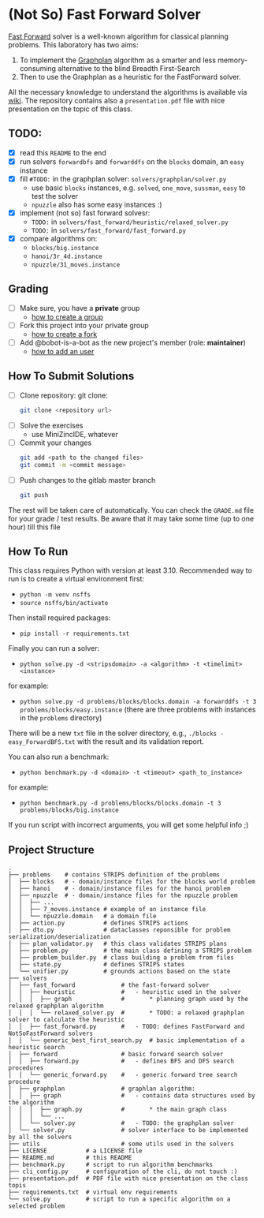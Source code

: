 # (Not So) Fast Forward Solver

[Fast Forward](https://planning.wiki/ref/planners/ff) solver is a well-known algorithm for classical planning problems. 
This laboratory has two aims:

1. To implement the [Graphplan](https://home.ttic.edu/~avrim/graphplan.html) algorithm as a smarter and less memory-consuming alternative to the blind Breadth First-Search
2. Then to use the Graphplan as a heuristic for the FastForward solver.

All the necessary knowledge to understand the algorithms is available via [wiki](https://gitlab.com/agh-courses/24/miasi/wiki-02/-/wikis/home).
The repository contains also a `presentation.pdf` file with nice presentation on the topic of this class.

## TODO: 

- [x] read this `README` to the end
- [x] run solvers `forwardbfs` and `forwarddfs` on the `blocks` domain, an `easy` instance
- [x] fill `#TODO:` in the graphplan solver: `solvers/graphplan/solver.py`
  - use basic `blocks` instances, e.g. `solved`, `one_move`, `sussman`, `easy` to test the solver
  - `npuzzle` also has some easy instances :)
- [x] implement (not so) fast forward solvesr:
  - `TODO:` in `solvers/fast_forward/heuristic/relaxed_solver.py`
  - `TODO:` in `solvers/fast_forward/fast_forward.py`
- [x] compare algorithms on: 
  - `blocks/big.instance`
  - `hanoi/3r_4d.instance`
  - `npuzzle/31_moves.instance`

## Grading

* [ ] Make sure, you have a **private** group
  * [how to create a group](https://docs.gitlab.com/ee/user/group/#create-a-group)
* [ ] Fork this project into your private group
  * [how to create a fork](https://docs.gitlab.com/ee/user/project/repository/forking_workflow.html#creating-a-fork)
* [ ] Add @bobot-is-a-bot as the new project's member (role: **maintainer**)
  * [how to add an user](https://docs.gitlab.com/ee/user/project/members/index.html#add-a-user)

## How To Submit Solutions

* [ ] Clone repository: git clone:
    ```bash
    git clone <repository url>
    ```
* [ ] Solve the exercises
    * use MiniZincIDE, whatever
* [ ] Commit your changes
    ```bash
    git add <path to the changed files>
    git commit -m <commit message>
    ```
* [ ] Push changes to the gitlab master branch
    ```bash
    git push 
    ```

The rest will be taken care of automatically. You can check the `GRADE.md` file for your grade / test results. Be aware that it may take some time (up to one hour) till this file

## How To Run

This class requires Python with version at least 3.10.
Recommended way to run is to create a virtual environment first:
 
- `python -m venv nsffs`
- `source nsffs/bin/activate`

Then install required packages:
- `pip install -r requirements.txt`

Finally you can run a solver:

- `python solve.py -d <stripsdomain> -a <algorithm> -t <timelimit> <instance>`

for example:
- `python solve.py -d problems/blocks/blocks.domain -a forwarddfs -t 3 problems/blocks/easy.instance` (there are three problems with instances in the `problems` directory)

There will be a new `txt` file in the solver directory, e.g., `./blocks - easy_ForwardBFS.txt` with the result and its validation report.

You can also run a benchmark:
- `python benchmark.py -d <domain> -t <timeout> <path_to_instance>`

for example:

- `python benchmark.py -d problems/blocks/blocks.domain -t 3 problems/blocks/big.instance`

If you run script with incorrect arguments, you will get some helpful info ;)

## Project Structure

    .
    ├── problems    # contains STRIPS definition of the problems 
    │  ├── blocks   # - domain/instance files for the blocks world problem
    │  ├── hanoi    # - domain/instance files for the hanoi problem
    │  ├── npuzzle  # - domain/instance files for the npuzzle problem
    │  │  ├── ...
    │  │  ├── 7_moves.instance # example of an instance file
    │  │  └── npuzzle.domain   # a domain file
    │  ├── action.py           # defines STRIPS actions
    │  ├── dto.py              # dataclasses reponsible for problem serialization/deserialization
    │  ├── plan_validator.py   # this class validates STRIPS plans 
    │  ├── problem.py          # the main class defining a STRIPS problem
    │  ├── problem_builder.py  # class building a problem from files
    │  ├── state.py            # defines STRIPS states
    │  └── unifier.py          # grounds actions based on the state
    ├── solvers
    │  ├── fast_forward             # the fast-forward solver
    │  │  ├── heuristic             #   - heuristic used in the solver
    │  │  │  ├── graph              #       * planning graph used by the relaxed graphplan algorithm 
    │  │  │  └── relaxed_solver.py  #       * TODO: a relaxed graphplan solver to calculate the heuristic 
    │  │  ├── fast_forward.py       #   - TODO: defines FastForward and NotSoFastForward solvers
    │  │  └── generic_best_first_search.py  # basic implementation of a heuristic search
    │  ├── forward                  # basic forward search solver
    │  │  ├── forward.py            #   - defines BFS and DFS search procedures
    │  │  └── generic_forward.py    #   - generic forward tree search procedure
    │  ├── graphplan                # graphlan algorithm:
    │  │  ├── graph                 #   - contains data structures used by the algorithm
    │  │  │  ├── graph.py           #       * the main graph class
    │  │  │  └── ...           
    │  │  └── solver.py             #   - TODO: the graphplan solver
    │  └── solver.py                # solver interface to be implemented by all the solvers
    ├── utils                       # some utils used in the solvers
    ├── LICENSE           # a LICENSE file 
    ├── README.md         # this README
    ├── benchmark.py      # script to run algorithm benchmarks
    ├── cli_config.py     # configuration of the cli, do not touch :)
    ├── presentation.pdf  # PDF file with nice presentation on the class topis
    ├── requirements.txt  # virtual env requirements
    └── solve.py          # script to run a specific algorithm on a selected problem
